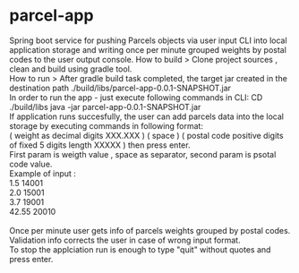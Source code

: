 # parcel-app

Spring boot service for pushing Parcels objects via user input CLI into local application storage and writing once per minute grouped weights by postal codes to the user output console.
How to build > Clone project sources , clean and build using gradle tool.<BR/>
How to run > After gradle build task completed, the target jar created in the destination path ./build/libs/parcel-app-0.0.1-SNAPSHOT.jar <BR/>
In order to run the app - just execute following commands in CLI: CD ./build/libs  java -jar parcel-app-0.0.1-SNAPSHOT.jar <BR/>
If application runs succesfully, the user can add parcels data into the local storage by executing commands in following format: <BR/>
( weight as decimal digits XXX.XXX ) ( space )  ( postal code positive digits of fixed 5 digits length XXXXX ) then press enter. <BR/>
First param is weigth value , space as separator, second param is psotal code value. <BR/>
Example of input : <BR/>
1.5 14001 <BR/>
2.0 15001 <BR/>
3.7 19001 <BR/>
42.55 20010 <BR/>
<BR/>
Once per minute user gets info of parcels weights grouped by postal codes. <BR/>
Validation info corrects the user in case of wrong input format.<BR/>
To stop the applciation run is enough to type "quit" without quotes and press enter.
